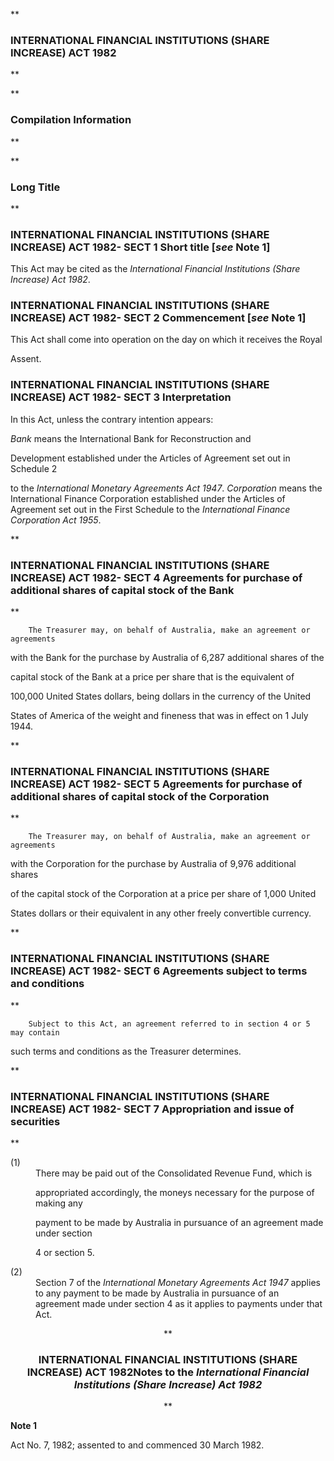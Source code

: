 **

###  INTERNATIONAL FINANCIAL INSTITUTIONS (SHARE INCREASE) ACT 1982 
**


**

###  Compilation Information 
**





**

###  Long Title 
**
###  INTERNATIONAL FINANCIAL INSTITUTIONS (SHARE INCREASE) ACT 1982- SECT 1  Short title [_see_ Note 1] 
This Act may be cited as the _International Financial Institutions (Share Increase) Act 1982_.

 
###  INTERNATIONAL FINANCIAL INSTITUTIONS (SHARE INCREASE) ACT 1982- SECT 2  Commencement [_see_ Note 1] 
This Act shall come into operation on the day on which it receives the Royal

Assent.

 
###  INTERNATIONAL FINANCIAL INSTITUTIONS (SHARE INCREASE) ACT 1982- SECT 3  Interpretation 
In this Act, unless the contrary intention appears:

 
<dl compact=""><dl compact="">

_Bank_ means the International Bank for Reconstruction and

Development established under the Articles of Agreement set out in Schedule 2

to the _International Monetary Agreements Act 1947_. _Corporation_ means the International Finance Corporation established under the Articles of Agreement set out in the First Schedule to the _International Finance Corporation Act 1955_.  </dl></dl>

**

###  INTERNATIONAL FINANCIAL INSTITUTIONS (SHARE INCREASE) ACT 1982- SECT 4  Agreements for purchase of additional shares of capital stock of the Bank 
**

<dl compact="">

		The Treasurer may, on behalf of Australia, make an agreement or agreements

with the Bank for the purchase by Australia of 6,287 additional shares of the

capital stock of the Bank at a price per share that is the equivalent of

100,000 United States dollars, being dollars in the currency of the United

States of America of the weight and fineness that was in effect on 1 July 1944.

 </dl>

**

###  INTERNATIONAL FINANCIAL INSTITUTIONS (SHARE INCREASE) ACT 1982- SECT 5  Agreements for purchase of additional shares of capital stock of the Corporation 
**

<dl compact="">

		The Treasurer may, on behalf of Australia, make an agreement or agreements

with the Corporation for the purchase by Australia of 9,976 additional shares

of the capital stock of the Corporation at a price per share of 1,000 United

States dollars or their equivalent in any other freely convertible currency.

 </dl>

**

###  INTERNATIONAL FINANCIAL INSTITUTIONS (SHARE INCREASE) ACT 1982- SECT 6  Agreements subject to terms and conditions 
**

 <dl compact="">

		Subject to this Act, an agreement referred to in section 4 or 5 may contain

such terms and conditions as the Treasurer determines.

 </dl>

**

###  INTERNATIONAL FINANCIAL INSTITUTIONS (SHARE INCREASE) ACT 1982- SECT 7  Appropriation and issue of securities 
**

 <dl compact="">

<dt>(1)</dt><dd>There may be paid out of the Consolidated Revenue Fund, which is

appropriated accordingly, the moneys necessary for the purpose of making any

payment to be made by Australia in pursuance of an agreement made under section

4 or section 5.</dd> <dt>(2)</dt><dd>Section 7 of the _International Monetary Agreements Act 1947_ applies to any payment to be made by Australia in pursuance of an agreement made under section 4 as it applies to payments under that Act. </dd> </dl>

<center>**

###  INTERNATIONAL FINANCIAL INSTITUTIONS (SHARE INCREASE) ACT 1982<centreit>Notes to the _International Financial Institutions (Share Increase) Act 1982_ </centreit>
**</center>

**Note 1**

Act No.&#160;7, 1982; assented to and commenced 30 March 1982.

 


